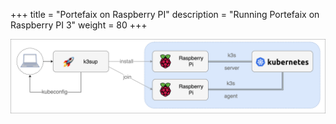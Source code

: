 +++
title = "Portefaix on Raspberry PI"
description = "Running Portefaix on Raspberry PI 3"
weight = 80
+++

<img src="/docs/images/portefaix_homelab.png"
 alt="Portefaix infrastructure"
 class="mt-3 mb-3 border border-info rounded">
